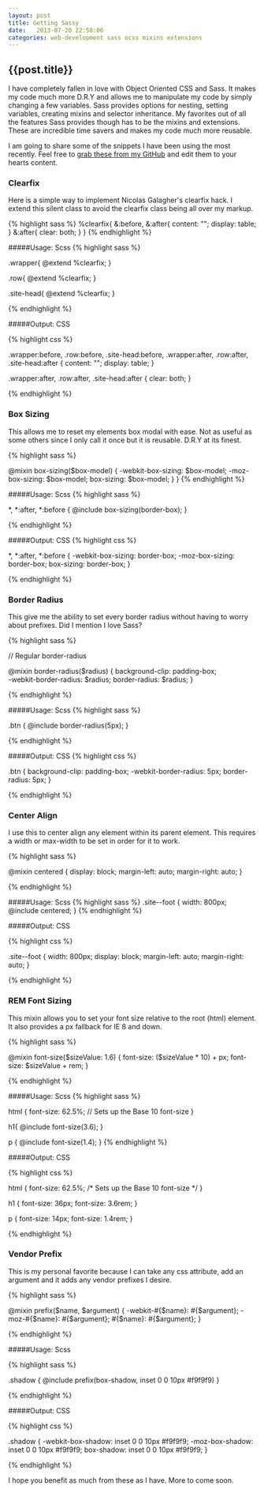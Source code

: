 ```yaml
---
layout: post
title: Getting Sassy
date:   2013-07-20 22:50:06
categories: web-development sass ocss mixins extensions
---
```


## {{post.title}}

I have completely fallen in love with Object Oriented CSS and Sass. It makes my code much more D.R.Y and allows me to manipulate my code by simply changing a few variables. Sass provides options for nesting, setting variables, creating mixins and selector inheritance. My favorites out of all the features Sass provides though has to be the mixins and extensions. These are incredible time savers and makes my code much more reusable. 

I am going to share some of the snippets I have been using the most recently. Feel free to <a href="https://github.com/thejamesdempsey/sass-mixins" target="_blank">grab these from my GitHub</a> and edit them to your hearts content. 



<h3 class="post__section-title">Clearfix</h3>

Here is a simple way to implement Nicolas Galagher's clearfix hack. I extend this silent class to avoid the clearfix class being all over my markup.


{% highlight sass %}
%clearfix{
	&:before, &:after{
		content: "";
		display: table;
	}
	&:after{
		clear: both;
	} 
}
{% endhighlight %}


<!-- CLEARFIX MIXIN USAGE -->

#####Usage: Scss
{% highlight sass %}

.wrapper{
	@extend %clearfix;
}

.row{
	@extend %clearfix;
}

.site-head{
	@extend %clearfix;
}

{% endhighlight %}


<!-- CLEARFIX MIXIN OUTPUT IN CSS -->

#####Output: CSS

{% highlight css %}

.wrapper:before, .row:before, .site-head:before, .wrapper:after, .row:after, .site-head:after {
	content: "";
	display: table; 
}

.wrapper:after, .row:after, .site-head:after {
	clear: both; 
}

{% endhighlight %}


<h3 class="post__section-title">Box Sizing</h3>

This allows me to reset my elements box modal with ease. Not as useful as some others since I only call it once but it is reusable. D.R.Y at its finest. 


{% highlight sass %}

@mixin box-sizing($box-model) {
  -webkit-box-sizing: $box-model; 
     -moz-box-sizing: $box-model; 
          box-sizing: $box-model;
}
}
{% endhighlight %}

<!-- BOX SIZING OUTPUT IN CSS -->

#####Usage: Scss
{% highlight sass %}

*,
*:after,
*:before {
	@include box-sizing(border-box);
}


{% endhighlight %}


<!-- BOX SIZING OUTPUT IN CSS -->

#####Output: CSS
{% highlight css %}

*,
*:after,
*:before {
	-webkit-box-sizing: border-box;
	-moz-box-sizing: border-box;
	box-sizing: border-box; 
}

{% endhighlight %}






<h3 class="post__section-title">Border Radius</h3>

This give me the ability to set every border radius without having to worry about prefixes. Did I mention I love Sass?

{% highlight sass %}

// Regular border-radius


@mixin border-radius($radius) {
	background-clip: padding-box;  
	-webkit-border-radius: $radius;
	        border-radius: $radius;
}


{% endhighlight %}


<!-- BORDER-RADIUS MIXIN USAGE -->

#####Usage: Scss
{% highlight sass %}

.btn {
	@include border-radius(5px);
}

{% endhighlight %}



#####Output: CSS
{% highlight css %}

.btn {
	background-clip: padding-box;
	-webkit-border-radius: 5px;
	border-radius: 5px;
}

{% endhighlight %}


<h3 class="post__section-title">Center Align</h3>

I use this to center align any element within its parent element. This requires a width or max-width to be set in order for it to work. 


{% highlight sass %}

@mixin centered {
 	display: block;
	margin-left: auto;
	margin-right: auto;
}

{% endhighlight %}


#####Usage: Scss
{% highlight sass %}
.site--foot {
	width: 800px;
	@include centered;
}
{% endhighlight %}

#####Output: CSS

{% highlight css %}

.site--foot {
	width: 800px;
	display: block;
	margin-left: auto;
	margin-right: auto; 
}

{% endhighlight %}




<h3 class="post__section-title">REM Font Sizing</h3>

This mixin allows you to set your font size relative to the root (html) element. It also provides a px fallback for IE 8 and down.

{% highlight sass %}

@mixin font-size($sizeValue: 1.6) {
	font-size: ($sizeValue * 10) + px; 
	font-size: $sizeValue + rem;
}

{% endhighlight %}


#####Usage: Scss
{% highlight sass %}

html {
  	font-size: 62.5%; // Sets up the Base 10 font-size
}

h1{
	@include font-size(3.6);
}

p {
	@include font-size(1.4);
}
{% endhighlight %}

#####Output: CSS

{% highlight css %}

html {
	font-size: 62.5%; /* Sets up the Base 10 font-size */
}

h1 {
	font-size: 36px;
	font-size: 3.6rem; 
}

p {
	font-size: 14px;
	font-size: 1.4rem; 
}

{% endhighlight %}


<h3 class="post__section-title">Vendor Prefix</h3>

This is my personal favorite because I can take any css attribute, add an argument and it adds any vendor prefixes I desire. 

{% highlight sass %}

@mixin prefix($name, $argument) {
	-webkit-#{$name}: #{$argument};
       -moz-#{$name}: #{$argument};
            #{$name}: #{$argument};
}

{% endhighlight %}


#####Usage: Scss

{% highlight sass %}

.shadow {
	@include prefix(box-shadow, inset 0 0 10px #f9f9f9)
}

{% endhighlight %}


#####Output: CSS

{% highlight css %}

.shadow {
 	-webkit-box-shadow: inset 0 0 10px #f9f9f9;
	-moz-box-shadow: inset 0 0 10px #f9f9f9;
	box-shadow: inset 0 0 10px #f9f9f9; 
}

{% endhighlight %}


I hope you benefit as much from these as I have. More to come soon.